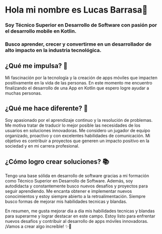 # Hola mi nombre es Lucas Barrasa👋

### Soy Técnico Superior en Desarrollo de Software con pasión por el desarrollo mobile en Kotlin. 
### Busco aprender, crecer y convertirme en un desarrollador de alto impacto en la industria tecnológica.

## ¿Qué me impulsa? 💪
Mi fascinación por la tecnología y la creación de apps móviles que impacten positivamente en la vida de las personas. 
En este momento me encuentro finalizando el desarrollo de una App en Kotlin que espero logre ayudar a muchas personas.

## ¿Qué me hace diferente? 🌟
Soy apasionado por el aprendizaje continuo y la resolución de problemas. Me motiva tratar de traducir lo mejor posible las necesidades de los usuarios en soluciones innovadoras.
Me considero un jugador de equipo organizado, proactivo y con excelentes habilidades de comunicación. 
Mi objetivo es contribuir a proyectos que generen un impacto positivo en la sociedad y en mi carrera profesional.

## ¿Cómo logro crear soluciones? 📚
Tengo una base sólida en desarrollo de software gracias a mi formación como Técnico Superior en Desarrollo de Software. Además, soy autodidacta y constantemente busco nuevos desafíos y proyectos para seguir aprendiendo. Me encanta obtener e implementar nuevos conocimientos y estoy siempre abierto a la retroalimentación. Siempre busco formas de mejorar mis habilidades tecnicas y blandas.

En resumen, me gusta mejorar dia a dia mis habilidades tecnicas y blandas para superarme y lograr destacar en este campo. 
Estoy listo para enfrentar nuevos desafíos y contribuir al desarrollo de apps móviles innovadoras. 
¡Vamos a crear algo increíble! ✨🚀
